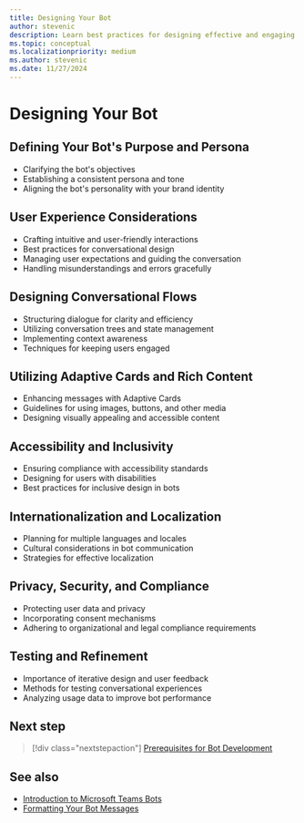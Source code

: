 ```yaml
---
title: Designing Your Bot
author: stevenic
description: Learn best practices for designing effective and engaging bots for Microsoft Teams, focusing on user experience, conversation flow, and accessibility.
ms.topic: conceptual
ms.localizationpriority: medium
ms.author: stevenic
ms.date: 11/27/2024
---
```


# Designing Your Bot

## Defining Your Bot's Purpose and Persona

- Clarifying the bot's objectives
- Establishing a consistent persona and tone
- Aligning the bot's personality with your brand identity

## User Experience Considerations

- Crafting intuitive and user-friendly interactions
- Best practices for conversational design
- Managing user expectations and guiding the conversation
- Handling misunderstandings and errors gracefully

## Designing Conversational Flows

- Structuring dialogue for clarity and efficiency
- Utilizing conversation trees and state management
- Implementing context awareness
- Techniques for keeping users engaged

## Utilizing Adaptive Cards and Rich Content

- Enhancing messages with Adaptive Cards
- Guidelines for using images, buttons, and other media
- Designing visually appealing and accessible content

## Accessibility and Inclusivity

- Ensuring compliance with accessibility standards
- Designing for users with disabilities
- Best practices for inclusive design in bots

## Internationalization and Localization

- Planning for multiple languages and locales
- Cultural considerations in bot communication
- Strategies for effective localization

## Privacy, Security, and Compliance

- Protecting user data and privacy
- Incorporating consent mechanisms
- Adhering to organizational and legal compliance requirements

## Testing and Refinement

- Importance of iterative design and user feedback
- Methods for testing conversational experiences
- Analyzing usage data to improve bot performance

## Next step

> [!div class="nextstepaction"]
> [Prerequisites for Bot Development](getting-started/prerequisites.md)

## See also

- [Introduction to Microsoft Teams Bots](introduction-to-microsoft-teams-bots.md)
- [Formatting Your Bot Messages](bot-fundamentals/formatting-your-bot-messages.md)